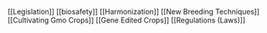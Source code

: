 [[Legislation]]
[[biosafety]]
[[Harmonization]]
[[New Breeding Techniques]]
[[Cultivating Gmo Crops]]
[[Gene Edited Crops]]
[[Regulations (Laws)]]
